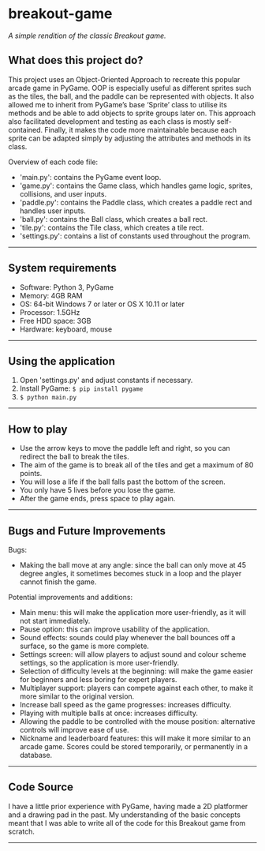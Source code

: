 # breakout-game
*A simple rendition of the classic Breakout game.*

## What does this project do?
This project uses an Object-Oriented Approach to recreate this popular arcade game in PyGame. OOP is especially useful as different sprites such as the tiles, the ball, and the paddle can be represented with objects. It also allowed me to inherit from PyGame’s base ‘Sprite’ class to utilise its methods and be able to add objects to sprite groups later on. This approach also facilitated development and testing as each class is mostly self-contained. Finally, it makes the code more maintainable because each sprite can be adapted simply by adjusting the attributes and methods in its class.

Overview of each code file:
- 'main.py': contains the PyGame event loop.
- 'game.py': contains the Game class, which handles game logic, sprites, collisions, and user inputs.
- 'paddle.py': contains the Paddle class, which creates a paddle rect and handles user inputs.
- 'ball.py': contains the Ball class, which creates a ball rect.
- 'tile.py': contains the Tile class, which creates a tile rect.
- 'settings.py': contains a list of constants used throughout the program.

---

## System requirements
- Software: Python 3, PyGame
- Memory: 4GB RAM
- OS: 64-bit Windows 7 or later or OS X 10.11 or later
- Processor: 1.5GHz
- Free HDD space: 3GB
- Hardware: keyboard, mouse

---

## Using the application
1. Open 'settings.py' and adjust constants if necessary.
2. Install PyGame: `$ pip install pygame`
3. `$ python main.py`

---

## How to play
- Use the arrow keys to move the paddle left and right, so you can redirect the ball to break the tiles.
- The aim of the game is to break all of the tiles and get a maximum of 80 points.
- You will lose a life if the ball falls past the bottom of the screen.
- You only have 5 lives before you lose the game.
- After the game ends, press space to play again.

---

## Bugs and Future Improvements
Bugs:
- Making the ball move at any angle: since the ball can only move at 45 degree angles, it sometimes becomes stuck in a loop and the player cannot finish the game.

Potential improvements and additions:
- Main menu: this will make the application more user-friendly, as it will not start immediately.
- Pause option: this can improve usability of the application.
- Sound effects: sounds could play whenever the ball bounces off a surface, so the game is more complete.
- Settings screen: will allow players to adjust sound and colour scheme settings, so the application is more user-friendly.
- Selection of difficulty levels at the beginning: will make the game easier for beginners and less boring for expert players.
- Multiplayer support: players can compete against each other, to make it more similar to the original version.
- Increase ball speed as the game progresses: increases difficulty.
- Playing with multiple balls at once: increases difficulty.
- Allowing the paddle to be controlled with the mouse position: alternative controls will improve ease of use.
- Nickname and leaderboard features: this will make it more similar to an arcade game. Scores could be stored temporarily, or permanently in a database.

---

## Code Source
I have a little prior experience with PyGame, having made a 2D platformer and a drawing pad in the past. My understanding of the basic concepts meant that I was able to write all of the code for this Breakout game from scratch.

---
